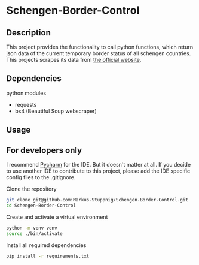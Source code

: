 # Schengen-Border-Control

## Description

This project provides the functionality to call python functions, which return json data of the current temporary border status of all schengen countries.
This projects scrapes its data from [the official website](https://home-affairs.ec.europa.eu/policies/schengen-borders-and-visa/schengen-area/temporary-reintroduction-border-control_en).

## Dependencies

python modules
* requests
* bs4 (Beautiful Soup webscraper)

## Usage



## For developers only

I recommend [Pycharm](https://www.jetbrains.com/de-de/pycharm/) for the IDE. But it doesn't matter at all. If you decide to use another IDE to contribute to this project, please add the IDE specific config files to the .gitignore.

Clone the repository

```bash
git clone git@github.com:Markus-Stuppnig/Schengen-Border-Control.git
cd Schengen-Border-Control
```

Create and activate a virtual environment

```bash
python -m venv venv
source ./bin/activate
```

Install all required dependencies

```bash
pip install -r requirements.txt
```
